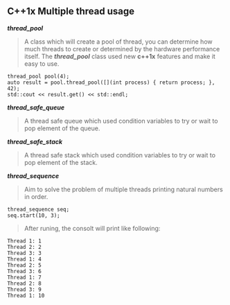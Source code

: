 ## C++1x Multiple thread usage 
***thread_pool***  
>A class which will create a pool of thread, you can determine how much threads to create or determined by the hardware performance itself. The ***thread_pool*** class used new **c++1x** features and make it easy to use.   
```
thread_pool pool(4);
auto result = pool.thread_pool([](int process) { return process; }, 42);
std::cout << result.get() << std::endl;
```
  
 ***thread_safe_queue***
>A thread safe queue which used condition variables to try or wait to pop element of the queue.

 ***thread_safe_stack***
>A thread safe stack which used condition variables to try or wait to pop element of the stack.

***thread_sequence***
>Aim to solve the problem of multiple threads printing natural numbers in order.  
```
thread_sequence seq;  
seq.start(10, 3); 
```
>After runing, the consolt will print like following:
```
Thread 1: 1  
Thread 2: 2  
Thread 3: 3  
Thread 1: 4  
Thread 2: 5  
Thread 3: 6  
Thread 1: 7  
Thread 2: 8  
Thread 3: 9  
Thread 1: 10
```
